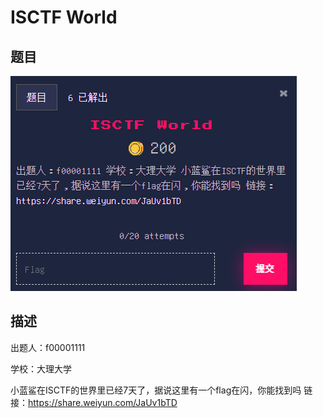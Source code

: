 # ISCTF World

## 题目

![题目](images/题目.png)

## 描述

出题人：f00001111

学校：大理大学

小蓝鲨在ISCTF的世界里已经7天了，据说这里有一个flag在闪，你能找到吗 链接：https://share.weiyun.com/JaUv1bTD